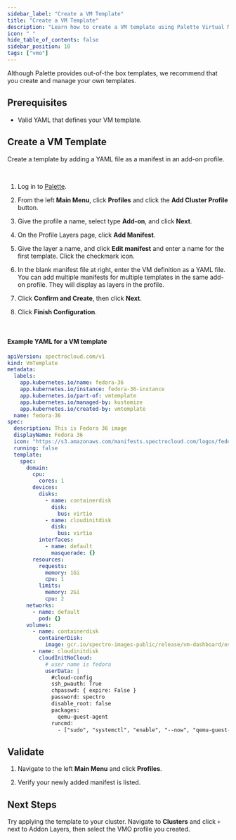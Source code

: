```yaml
---
sidebar_label: "Create a VM Template"
title: "Create a VM Template"
description: "Learn how to create a VM template using Palette Virtual Machine Orchestrator."
icon: " "
hide_table_of_contents: false
sidebar_position: 10
tags: ["vmo"]
---
```


Although Palette provides out-of-the box templates, we recommend that you create and manage your own templates.

## Prerequisites

- Valid YAML that defines your VM template.

## Create a VM Template

Create a template by adding a YAML file as a manifest in an add-on profile.

<br />

1. Log in to [Palette](https://console.spectrocloud.com).

2. From the left **Main Menu**, click **Profiles** and click the **Add Cluster Profile** button.

3. Give the profile a name, select type **Add-on**, and click **Next**.

4. On the Profile Layers page, click **Add Manifest**.

5. Give the layer a name, and click **Edit manifest** and enter a name for the first template. Click the checkmark icon.

6. In the blank manifest file at right, enter the VM definition as a YAML file. You can add multiple manifests for multiple templates in the same add-on profile. They will display as layers in the profile.

7. Click **Confirm and Create**, then click **Next**.

8. Click **Finish Configuration**.

<br />

#### Example YAML for a VM template

```yaml
apiVersion: spectrocloud.com/v1
kind: VmTemplate
metadata:
  labels:
    app.kubernetes.io/name: fedora-36
    app.kubernetes.io/instance: fedora-36-instance
    app.kubernetes.io/part-of: vmtemplate
    app.kubernetes.io/managed-by: kustomize
    app.kubernetes.io/created-by: vmtemplate
  name: fedora-36
spec:
  description: This is Fedora 36 image
  displayName: Fedora 36
  icon: "https://s3.amazonaws.com/manifests.spectrocloud.com/logos/fedora.png"
  running: false
  template:
    spec:
      domain:
        cpu:
          cores: 1
        devices:
          disks:
            - name: containerdisk
              disk:
                bus: virtio
            - name: cloudinitdisk
              disk:
                bus: virtio
          interfaces:
            - name: default
              masquerade: {}
        resources:
          requests:
            memory: 1Gi
            cpu: 1
          limits:
            memory: 2Gi
            cpu: 2
      networks:
        - name: default
          pod: {}
      volumes:
        - name: containerdisk
          containerDisk:
            image: gcr.io/spectro-images-public/release/vm-dashboard/os/fedora-container-disk:36
        - name: cloudinitdisk
          cloudInitNoCloud:
            # user name is fedora
            userData: |
              #cloud-config
              ssh_pwauth: True
              chpasswd: { expire: False }
              password: spectro
              disable_root: false
              packages:
                qemu-guest-agent
              runcmd:
                - ["sudo", "systemctl", "enable", "--now", "qemu-guest-agent"]
```

## Validate

1. Navigate to the left **Main Menu** and click **Profiles**.

2. Verify your newly added manifest is listed.

## Next Steps

Try applying the template to your cluster. Navigate to **Clusters** and click `+` next to Addon Layers, then select the VMO profile you created.
